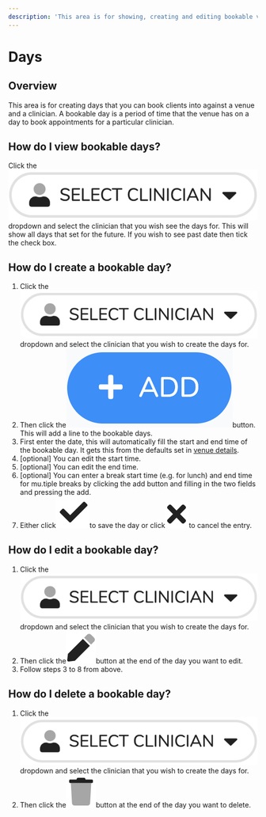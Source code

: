 ```yaml
---
description: 'This area is for showing, creating and editing bookable venue days.'
---
```


# Days

## Overview

This area is for creating days that you can book clients into against a venue and a clinician. A bookable day is a period of time that the venue has on a day to book appointments for a particular clinician.

## How do I view bookable days?

Click the![](../../.gitbook/assets/docs_selectclinician01.png)dropdown and select the clinician that you wish see the days for. This will show all days that set for the future. If you wish to see past date then tick the check box.

## How do I create a bookable day?

1. Click the![](../../.gitbook/assets/docs_selectclinician01.png)dropdown and select the clinician that you wish to create the days for.
2. Then click the![](../../.gitbook/assets/docs_add01.png)button. This will add a line to the bookable days.
3. First enter the date, this will automatically fill the start and end time of the bookable day. It gets this from the defaults set in [venue details](add-edit.md).
4. \[optional\] You can edit the start time.
5. \[optional\] You can edit the end time.
6. \[optional\] You can enter a break start time \(e.g. for lunch\) and end time for mu.tiple breaks by clicking the add button and filling in the two fields and pressing the add.
7. Either click![](../../.gitbook/assets/docs_tick.png)to save the day or click![](../../.gitbook/assets/docs_cancel.png)to cancel the entry.

## How do I edit a bookable day?

1. Click the![](../../.gitbook/assets/docs_selectclinician01.png)dropdown and select the clinician that you wish to create the days for.
2. Then click the![](../../.gitbook/assets/docs_edit02.png)button at the end of the day you want to edit.
3. Follow steps 3 to 8 from above.

## How do I delete a bookable day?

1. Click the![](../../.gitbook/assets/docs_selectclinician01.png)dropdown and select the clinician that you wish to create the days for.
2. Then click the![](../../.gitbook/assets/docs_delete01.png)button at the end of the day you want to delete.

##  





